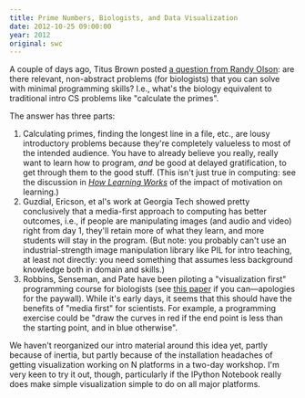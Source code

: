 ```yaml
---
title: Prime Numbers, Biologists, and Data Visualization
date: 2012-10-25 09:00:00
year: 2012
original: swc
---
```


<p>A couple of days ago, Titus Brown posted <a href="http://ivory.idyll.org/blog/prime-numbers-for-biologists.html">a question from Randy Olson</a>: are there relevant, non-abstract problems (for biologists) that you can solve with minimal programming skills? I.e.,  what's the biology equivalent to traditional intro CS problems like "calculate the primes".</p>

<p>The answer has three parts:</p>
<ol>
        <li>Calculating primes, finding the longest line in a file, etc., are lousy introductory problems because they're completely valueless to most of the intended audience. You have to already believe you really, really want to learn how to program, <em>and</em> be good at delayed gratification, to get through them to the good stuff. (This isn't just true in computing: see the discussion in <em><a href="http://www.amazon.com/How-Learning-Works-Research-Based-Jossey-Bass/dp/0470484101">How Learning Works</a></em> of the impact of motivation on learning.)</li>
        <li>Guzdial, Ericson, et al's work at Georgia Tech showed pretty conclusively that a media-first approach to computing has better outcomes, i.e., if people are manipulating images (and audio and video) right from day 1, they'll retain more of what they learn, and more students will stay in the program. (But note: you probably can't use an industrial-strength image manipulation library like PIL for intro teaching, at least not directly: you need something that assumes less background knowledge both in domain and skills.)</li>
        <li>Robbins, Senseman, and Pate have been piloting a "visualization first" programming course for biologists (see <a href="http://dl.acm.org/citation.cfm?id=1953265">this paper</a> if you can&mdash;apologies for the paywall). While it's early days, it seems that this should have the benefits of "media first" for scientists. For example, a programming exercise could be "draw the curves in red if the end point is less than the starting point, and in blue otherwise".</li>
</ol>
<p>We haven't reorganized our intro material around this idea yet, partly because of inertia, but partly because of the installation headaches of getting visualization working on N platforms in a two-day workshop. I'm very keen to try it out, though, particularly if the IPython Notebook really does make simple visualization simple to do on all major platforms.</p>

